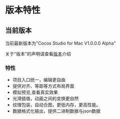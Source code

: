 # 版本特性

## 当前版本

当前最新版本为"Cocos Studio for Mac V1.0.0.0 Alpha"

关于"版本"的声明请查看[版本](./../other/version/zh.md)介绍

### 特性

- 项目入口统一，编辑更自由
- 提供对齐、等距等方式布局界面   
- 模拟预览,查看真实效果
- 光滑插值，动画之间的变换更自然
- 纹理包装，自动合图，更低内存，更高性能。  
- 数据格式化输出，提供二进制数据与json数据
